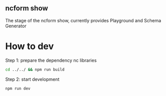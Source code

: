 ## ncform show

The stage of the ncform show, currently provides Playground and Schema Generator

# How to dev

Step 1: prepare the dependency nc libraries
```sh
cd ../../ && npm run build
```

Step 2: start development
```sh
npm run dev
```
